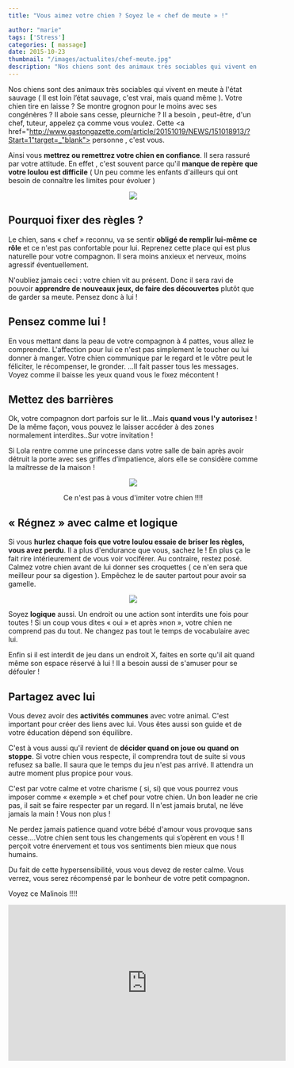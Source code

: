 ```yaml
---
title: "Vous aimez votre chien ? Soyez le « chef de meute » !"

author: "marie"
tags: ['Stress']
categories: [ massage]
date: 2015-10-23
thumbnail: "/images/actualites/chef-meute.jpg"
description: "Nos chiens sont des animaux très sociables qui vivent en meute à l'état sauvage ( Il est loin l’état sauvage, c'est vrai, mais quand même ). Votre chien tire en laisse ? Se montre grognon pour le moins avec ses congénères ? Il aboie sans cesse, pleurniche ? Il a besoin , peut-être, d'un chef..."
---
```


Nos chiens sont des animaux très sociables qui vivent en meute à l'état sauvage ( Il est loin l’état sauvage, c'est vrai, mais quand même ). Votre chien tire en laisse ? Se montre grognon pour le moins avec ses congénères ? Il aboie sans cesse, pleurniche ? Il a besoin , peut-être, d'un chef, tuteur, appelez ça comme vous voulez. Cette <a href="http://www.gastongazette.com/article/20151019/NEWS/151018913/?Start=1"target=_"blank"> personne </a>, c'est vous.

Ainsi vous  <b>mettrez ou remettrez votre chien en confiance</b>. Il sera rassuré par votre attitude. En effet , c'est souvent parce qu'il <b>manque de repère que votre loulou est difficile</b> ( Un peu comme les enfants d'ailleurs qui ont besoin de connaître les limites pour évoluer )



<p align="center"><img src= "/images/actualites/chef-meute.jpg"></p>

## Pourquoi fixer des règles ? ##
Le chien, sans « chef » reconnu, va se sentir <b>obligé de remplir lui-même ce rôle</b> et ce n'est pas confortable pour lui. Reprenez cette place qui est plus naturelle pour votre compagnon. Il sera moins anxieux et nerveux, moins agressif éventuellement.


N'oubliez jamais ceci : votre chien vit au présent. Donc il sera ravi de pouvoir <b>apprendre de nouveaux jeux, de faire des découvertes</b> plutôt que de garder sa meute. Pensez donc à lui !


## Pensez comme lui ! ##
En vous mettant dans la peau de votre compagnon à 4 pattes, vous allez le comprendre. L'affection pour lui ce n'est pas simplement le toucher ou lui donner à manger. Votre chien communique par le regard et le vôtre peut le féliciter, le récompenser, le gronder. ...Il fait passer tous les messages. Voyez comme il baisse les yeux quand vous le fixez mécontent !




## Mettez des barrières ##

Ok, votre compagnon dort parfois sur le lit...Mais <b>quand vous l'y autorisez</b> ! De la même façon, vous pouvez le laisser accéder à des zones normalement interdites..Sur votre invitation !

Si Lola rentre comme une princesse dans votre salle de bain après avoir détruit la porte avec ses griffes d’impatience, alors elle se considère comme la maîtresse de la maison !


<p align="center"><img src= "/images/actualites/chiendominant.jpg"></p>
<p align="center">Ce n'est pas à vous d'imiter votre chien !!!! </p>

## « Régnez » avec calme et logique ##

Si vous <b>hurlez chaque fois que votre loulou essaie de briser les règles, vous avez perdu</b>. Il a plus d'endurance que vous, sachez le ! En plus ça le fait rire intérieurement de vous voir vociférer.
Au contraire, restez posé. Calmez votre chien avant de lui donner ses croquettes ( ce n'en sera que meilleur pour sa digestion ). Empêchez le de sauter partout pour avoir sa gamelle.
<p align="center"><img src= "/images/actualites/éduquer-un-chien.jpg"></p>

Soyez <b>logique</b> aussi. Un endroit ou une action sont interdits une fois pour toutes ! Si un coup vous dites « oui » et après »non », votre chien ne comprend pas du tout. Ne changez pas tout le temps de vocabulaire avec lui.

Enfin si il est interdit de jeu dans un endroit X, faites en sorte qu'il ait quand même son espace réservé à lui ! Il a besoin aussi de s'amuser pour se défouler !


## Partagez avec lui ##
Vous devez avoir des <b>activités communes</b> avec votre animal. C'est important pour créer des liens avec lui. Vous êtes aussi son guide et de votre éducation dépend son équilibre.

C'est à vous aussi qu'il revient de <b>décider quand on joue ou quand on stoppe</b>. Si votre chien vous respecte, il comprendra tout de suite si vous refusez sa balle. Il saura que le temps du jeu n'est pas arrivé. Il attendra un autre moment plus propice pour vous.

C'est par votre calme et votre charisme ( si, si) que vous pourrez vous imposer comme « exemple » et chef pour votre chien. Un bon leader ne crie pas, il sait se faire respecter par un regard. Il n'est jamais brutal, ne léve jamais la main ! Vous non plus !

Ne perdez jamais patience quand votre bébé d'amour vous provoque sans cesse....Votre chien sent tous les changements qui s’opèrent en vous ! Il perçoit votre énervement et tous vos sentiments bien mieux que nous humains.

Du fait de cette hypersensibilité, vous vous devez de rester calme. Vous verrez, vous serez récompensé par le bonheur de votre petit compagnon.

Voyez ce Malinois !!!!

<p align="center">
<iframe width="560" height="315" src="https://www.youtube.com/embed/OlJBeY9eMn0" frameborder="0" allowfullscreen></iframe>